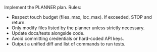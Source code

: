 Implement the PLANNER plan. Rules:
- Respect touch budget (files_max, loc_max). If exceeded, STOP and return.
- Only modify files listed by the planner unless strictly necessary.
- Update docs/tests alongside code.
- Avoid committing credentials or hard-coded API keys.
- Output a unified diff and list of commands to run tests.
